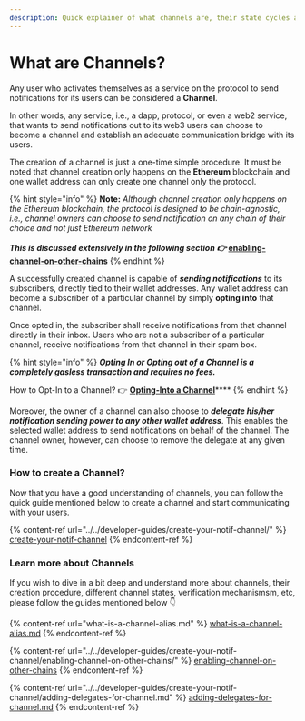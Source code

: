 ```yaml
---
description: Quick explainer of what channels are, their state cycles and verifications
---
```


# What are Channels?

Any user who activates themselves as a service on the protocol to send notifications for its users can be considered a **Channel**.

In other words, any service, i.e., a dapp, protocol, or even a web2 service, that wants to send notifications out to its web3 users can choose to become a channel and establish an adequate communication bridge with its users.

The creation of a channel is just a one-time simple procedure. It must be noted that channel creation only happens on the **Ethereum** blockchain and one wallet address can only create one channel only the protocol.

{% hint style="info" %}
**Note:** _Although channel creation only happens on the Ethereum blockchain, the protocol is designed to be chain-agnostic, i.e., channel owners can choose to send notification on any chain of their choice and not just Ethereum network_\
__\
_This is discussed extensively in the following section 👉_ [enabling-channel-on-other-chains](../../developer-guides/create-your-notif-channel/enabling-channel-on-other-chains/ "mention")__
{% endhint %}

A successfully created channel is capable of _**sending notifications**_ to its subscribers, directly tied to their wallet addresses. Any wallet address can become a subscriber of a particular channel by simply **opting into** that channel.&#x20;

Once opted in, the subscriber shall receive notifications from that channel directly in their inbox. Users who are not a subscriber of a particular channel, receive notifications from that channel in their spam box.

{% hint style="info" %}
_**Opting In or Opting out of a Channel is a completely gasless transaction and requires no fees.**_

How to Opt-In to a Channel? 👉  [**Opting-Into a Channel**](https://docs.push.org/users/basics/how-to-start-using-push-notifications)****
{% endhint %}

Moreover, the owner of a channel can also choose to _**delegate his/her notification sending power to any other wallet address**_. This enables the selected wallet address to send notifications on behalf of the channel. The channel owner, however, can choose to remove the delegate at any given time.&#x20;

### How to create a Channel?

Now that you have a good understanding of channels, you can follow the quick guide mentioned below to create a channel and start communicating with your users.

{% content-ref url="../../developer-guides/create-your-notif-channel/" %}
[create-your-notif-channel](../../developer-guides/create-your-notif-channel/)
{% endcontent-ref %}

### Learn more about Channels

If you wish to dive in a bit deep and understand more about channels, their creation procedure, different channel states, verification mechanismsm, etc, please follow the guides mentioned below 👇

{% content-ref url="what-is-a-channel-alias.md" %}
[what-is-a-channel-alias.md](what-is-a-channel-alias.md)
{% endcontent-ref %}

{% content-ref url="../../developer-guides/create-your-notif-channel/enabling-channel-on-other-chains/" %}
[enabling-channel-on-other-chains](../../developer-guides/create-your-notif-channel/enabling-channel-on-other-chains/)
{% endcontent-ref %}

{% content-ref url="../../developer-guides/create-your-notif-channel/adding-delegates-for-channel.md" %}
[adding-delegates-for-channel.md](../../developer-guides/create-your-notif-channel/adding-delegates-for-channel.md)
{% endcontent-ref %}
